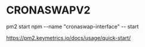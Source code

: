 # CRONASWAPV2

pm2 start npm --name "cronaswap-interface" -- start

https://pm2.keymetrics.io/docs/usage/quick-start/
